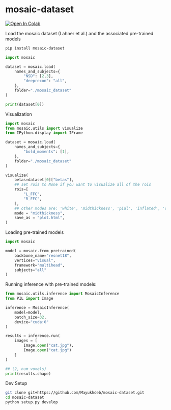 # mosaic-dataset

[![Open In Colab](https://colab.research.google.com/assets/colab-badge.svg)](https://colab.research.google.com/github/murtylab/mosaic-dataset/blob/master/examples/mosaic-starter.ipynb) 

Load the mosaic dataset (Lahner et al.) and the associated pre-trained models

```bash
pip install mosaic-dataset
```

```python
import mosaic

dataset = mosaic.load(
    names_and_subjects={
        "NSD": [2,3],
        "deeprecon": "all",
    },
    folder="./mosaic_dataset" 
)

print(dataset[0])
```

Visualization

```python
import mosaic
from mosaic.utils import visualize
from IPython.display import IFrame

dataset = mosaic.load(
    names_and_subjects={
        "bold_moments": [1],
    },
    folder="./mosaic_dataset" 
)

visualize(
    betas=dataset[0]["betas"],
    ## set rois to None if you want to visualize all of the rois
    rois=[
        "L_FFC",
        "R_FFC",
    ],
    ## other modes are: 'white', 'midthickness', 'pial', 'inflated', 'very_inflated', 'flat', 'sphere'
    mode = "midthickness",
    save_as = "plot.html",
)
```
Loading pre-trained models

```python
import mosaic

model = mosaic.from_pretrained(
    backbone_name="resnet18",
    vertices="visual",
    framework="multihead",
    subjects="all"
)
```

Running inference with pre-trained models:

```python
from mosaic.utils.inference import MosaicInference
from PIL import Image

inference = MosaicInference(
    model=model,
    batch_size=32,
    device="cuda:0"
)

results = inference.run(
    images = [
        Image.open("cat.jpg"),
        Image.open("cat.jpg")
    ]
)

## (2, num_voxels)
print(results.shape)
```

Dev Setup

```bash
git clone git+https://github.com/Mayukhdeb/mosaic-dataset.git
cd mosaic-dataset
python setup.py develop
```
